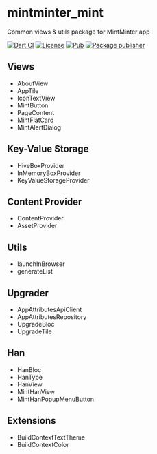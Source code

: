 # mintminter_mint

Common views & utils package for MintMinter app

[![Dart CI](https://github.com/m11v/mint/actions/workflows/main.yml/badge.svg?branch=main)](https://github.com/m11v/mint)
[![License](https://img.shields.io/github/license/m11v/mint)](https://github.com/m11v/mint/blob/main/LICENSE)
[![Pub](https://img.shields.io/pub/v/mintminter_mint?label=Pub)](https://pub.dev/packages/mintminter_mint)
[![Package publisher](https://img.shields.io/pub/publisher/mintminter_mint.svg)](https://pub.dev/packages/mintminter_mint/publisher)

## Views
 - AboutView
 - AppTile
 - IconTextView
 - MintButton
 - PageContent
 - MintFlatCard
 - MintAlertDialog

## Key-Value Storage
 - HiveBoxProvider
 - InMemoryBoxProvider
 - KeyValueStorageProvider

## Content Provider
 - ContentProvider 
 - AssetProvider

## Utils
 - launchInBrowser
 - generateList

## Upgrader
 - AppAttributesApiClient
 - AppAttributesRepository
 - UpgradeBloc
 - UpgradeTile

## Han
 - HanBloc
 - HanType
 - HanView
 - MintHanView
 - MintHanPopupMenuButton

## Extensions
 - BuildContextTextTheme
 - BuildContextColor
